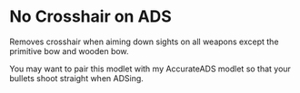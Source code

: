# No Crosshair on ADS

Removes crosshair when aiming down sights on all weapons except the primitive bow and wooden bow.

You may want to pair this modlet with my AccurateADS modlet so that your bullets shoot straight when ADSing.
